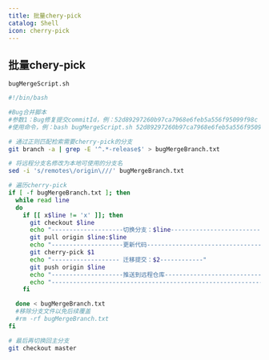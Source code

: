```yaml
---
title: 批量chery-pick
catalog: Shell
icon: cherry-pick
---
```


## 批量chery-pick
```bugMergeScript.sh```
```bash
#!/bin/bash

#Bug合并脚本
#参数1：Bug修复提交commitId，例：52d89297260b97ca7968e6feb5a556f95099f98c
#使用命令，例：bash bugMergeScript.sh 52d89297260b97ca7968e6feb5a556f95099f98c

# 通过正则匹配检索需要cherry-pick的分支
git branch -a | grep -E '^.*-release$' > bugMergeBranch.txt

# 将远程分支名修改为本地可使用的分支名
sed -i 's/remotes\/origin\///' bugMergeBranch.txt

# 遍历cherry-pick
if [ -f bugMergeBranch.txt ]; then
  while read line
  do
    if [[ x$line != 'x' ]]; then
      git checkout $line
      echo "--------------------切换分支：$line-----------------------------"
      git pull origin $line:$line
      echo "--------------------更新代码------------------------------------------------------"
      git cherry-pick $1
      echo "------------------- 迁移提交：$2------------"
      git push origin $line
      echo "--------------------推送到远程仓库------------------------------------------------"
      echo "-------------------------------------------------------------------------------------------------------------------------------------------------"
    fi

  done < bugMergeBranch.txt
  #移除分支文件以免后续覆盖
  #rm -rf bugMergeBranch.txt
fi

# 最后再切换回主分支
git checkout master
```